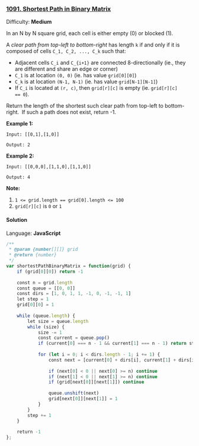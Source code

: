 ### [1091\. Shortest Path in Binary Matrix](https://leetcode.com/problems/shortest-path-in-binary-matrix/)

Difficulty: **Medium**


In an N by N square grid, each cell is either empty (0) or blocked (1).

A _clear path from top-left to bottom-right_ has length `k` if and only if it is composed of cells `C_1, C_2, ..., C_k` such that:

*   Adjacent cells `C_i` and `C_{i+1}` are connected 8-directionally (ie., they are different and share an edge or corner)
*   `C_1` is at location `(0, 0)` (ie. has value `grid[0][0]`)
*   `C_k` is at location `(N-1, N-1)` (ie. has value `grid[N-1][N-1]`)
*   If `C_i` is located at `(r, c)`, then `grid[r][c]` is empty (ie. `grid[r][c] == 0`).

Return the length of the shortest such clear path from top-left to bottom-right.  If such a path does not exist, return -1.

**Example 1:**

```
Input: [[0,1],[1,0]]

Output: 2

```


**Example 2:**

```
Input: [[0,0,0],[1,1,0],[1,1,0]]

Output: 4

```


**Note:**

1.  `1 <= grid.length == grid[0].length <= 100`
2.  `grid[r][c]` is `0` or `1`


#### Solution

Language: **JavaScript**

```javascript
/**
 * @param {number[][]} grid
 * @return {number}
 */
var shortestPathBinaryMatrix = function(grid) {
    if (grid[0][0]) return -1
    
    const n = grid.length
    const queue = [[0, 0]]
    const dirs = [1, 0, 1, 1, -1, 0, -1, -1, 1]
    let step = 1
    grid[0][0] = 1
    
    while (queue.length) {
        let size = queue.length
        while (size) {
            size -= 1
            const current = queue.pop()
            if (current[0] === n - 1 && current[1] === n - 1) return step
            
            for (let i = 0; i < dirs.length - 1; i += 1) {
                const next = [current[0] + dirs[i], current[1] + dirs[i + 1]]
                
                if (next[0] < 0 || next[0] >= n) continue
                if (next[1] < 0 || next[1] >= n) continue
                if (grid[next[0]][next[1]]) continue
                
                queue.unshift(next)
                grid[next[0]][next[1]] = 1
            }
        }
        step += 1
    }
    
    return -1
};
```
